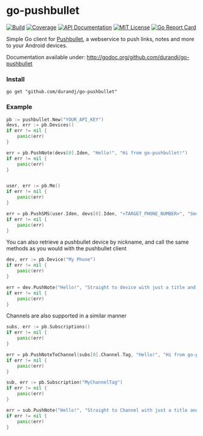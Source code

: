 go-pushbullet
=============

[![Build](https://img.shields.io/travis/durandj/go-pushbullet.svg?style=flat-square)](https://travis-ci.com/durandj/go-pushbullet)
[![Coverage](https://img.shields.io/coveralls/durandj/go-pushbullet.svg?style=flat-square)](https://coveralls.io/github/durandj/go-pushbullet)
[![API Documentation](https://img.shields.io/badge/api-GoDoc-blue.svg?style=flat-square)](https://godoc.org/github.com/durandj/go-pushbullet)
[![MIT License](https://img.shields.io/badge/license-MIT-blue.svg?style=flat-square)](http://opensource.org/licenses/MIT)
[![Go Report Card](https://goreportcard.com/badge/github.com/durandj/go-pushbullet)](https://goreportcard.com/report/github.com/durandj/go-pushbullet)

Simple Go client for [Pushbullet](http://pushbullet.com), a webservice to push
links, notes and more to your Android devices.

Documentation available under: http://godoc.org/github.com/durandj/go-pushbullet

### Install ###

	go get "github.com/durandj/go-pushbullet"

### Example ###

```go
pb := pushbullet.New("YOUR_API_KEY")
devs, err := pb.Devices()
if err != nil {
	panic(err)
}

err = pb.PushNote(devs[0].Iden, "Hello!", "Hi from go-pushbullet!")
if err != nil {
	panic(err)
}


user, err := pb.Me()
if err != nil {
	panic(err)
}

err = pb.PushSMS(user.Iden, devs[0].Iden, "<TARGET_PHONE_NUMBER>", "Sms text")
if err != nil {
	panic(err)
}
```

You can also retrieve a pushbullet device by nickname, and call the same methods as you would with the pushbullet client
```go
dev, err := pb.Device("My Phone")
if err != nil {
	panic(err)
}

err = dev.PushNote("Hello!", "Straight to device with just a title and body")
if err != nil {
	panic(err)
}
```

Channels are also supported in a similar manner
```go
subs, err := pb.Subscriptions()
if err != nil {
	panic(err)
}

err = pb.PushNoteToChannel(subs[0].Channel.Tag, "Hello!", "Hi from go-pushbullet!")
if err != nil {
	panic(err)
}

sub, err := pb.Subscription("MyChannelTag")
if err != nil {
	panic(err)
}

err = sub.PushNote("Hello!", "Straight to Channel with just a title and body")
if err != nil {
	panic(err)
}

```
